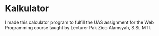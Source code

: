 # Kalkulator
I made this calculator program to fulfill the UAS assignment for the Web Programming course taught by Lecturer Pak Zico Alamsyah, S.Si, MTI.
